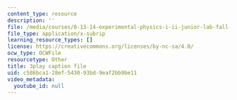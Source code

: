 ```yaml
---
content_type: resource
description: ''
file: /media/courses/8-13-14-experimental-physics-i-ii-junior-lab-fall-2016-spring-2017/c586bca128ef543093bd9eaf2bb9be11_4Y9OO9AepgU.vtt
file_type: application/x-subrip
learning_resource_types: []
license: https://creativecommons.org/licenses/by-nc-sa/4.0/
ocw_type: OCWFile
resourcetype: Other
title: 3play caption file
uid: c586bca1-28ef-5430-93bd-9eaf2bb9be11
video_metadata:
  youtube_id: null
---
```

